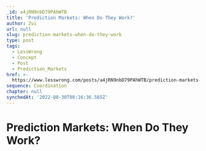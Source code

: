 ```yaml
---
_id: a4jRN9nbD79PAhWTB
title: 'Prediction Markets: When Do They Work?'
author: Zvi
url: null
slug: prediction-markets-when-do-they-work
type: post
tags:
  - LessWrong
  - Concept
  - Post
  - Prediction_Markets
href: >-
  https://www.lesswrong.com/posts/a4jRN9nbD79PAhWTB/prediction-markets-when-do-they-work
sequence: Coordination
chapter: null
synchedAt: '2022-08-30T08:16:36.565Z'
---
```

# Prediction Markets: When Do They Work?

